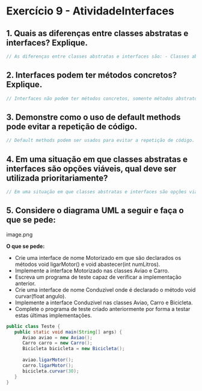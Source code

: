 # Exercício 9 - AtividadeInterfaces

## 1. Quais as diferenças entre classes abstratas e interfaces? Explique.

```java
// As diferenças entre classes abstratas e interfaces são: - Classes abstratas podem ter métodos concretos, diferentemente de interfaces., - Classes abstratas podem ter atributos, diferentemente de interfaces., - Classes abstratas podem ter métodos privados, diferentemente de interfaces.
```

## 2. Interfaces podem ter métodos concretos? Explique.

```java
// Interfaces não podem ter métodos concretos, somente métodos abstratos.
```

## 3. Demonstre como o uso de default methods pode evitar a repetição de código.

```java
// Default methods podem ser usados para evitar a repetição de código. Por exemplo, se uma interface tem um método que é implementado de maneira semelhante em todas as classes que a implementam, é possível usar um método default para evitar a repetição de código.
```

## 4. Em uma situação em que classes abstratas e interfaces são opções viáveis, qual deve ser utilizada prioritariamente?

```java
// Em uma situação em que classes abstratas e interfaces são opções viáveis, deve-se utilizar a classe abstrata.
```

## 5. Considere o diagrama UML a seguir e faça o que se pede:

image.png

**O que se pede:**

- Crie uma interface de nome Motorizado em que são declarados os métodos void ligarMotor() e void abastecer(int numLitros).
- Implemente a interface Motorizado nas classes Aviao e Carro.
- Escreva um programa de teste capaz de verificar a implementação anterior.
- Crie uma interface de nome Conduzivel onde é declarado o método void curvar(float angulo).
- Implemente a interface Conduzivel nas classes Aviao, Carro e Bicicleta.
- Complete o programa de teste criado anteriormente por forma a testar estas últimas implementações.

```java
public class Teste {
   public static void main(String[] args) {
      Aviao aviao = new Aviao();
      Carro carro = new Carro();
      Bicicleta bicicleta = new Bicicleta();
      
      aviao.ligarMotor();
      carro.ligarMotor();
      bicicleta.curvar(30);
   }
}
```
